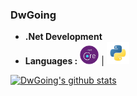 ### DwGoing

-  **.Net Development**
-  **Languages :** [<img src="resources/netcore.png" alt="v logo" width="30">]() | [<img src="resources/python.png" alt="v logo" width="36">]()

[![DwGoing's github stats](https://github-readme-stats.vercel.app/api?username=Dwgoing)](https://github.com/anuraghazra/github-readme-stats)

